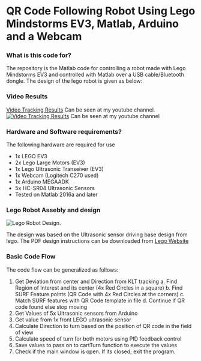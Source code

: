 # QR Code Following Robot Using Lego Mindstorms EV3, Matlab, Arduino and a Webcam #

### What is this code for? ###
The repository is the Matlab code for controlling a robot made with Lego Mindstorms EV3 and controlled with Matlab over a USB cable/Bluetooth dongle. The design of the lego robot is given as below:

### Video Results  ###

[Video Tracking Results](https://youtu.be/pOSssa08bpE) Can be seen at my youtube channel. 
[![Video Tracking Results](https://img.youtube.com/vi/pOSssa08bpE/0.jpg)](https://www.youtube.com/watch?v=pOSssa08bpE) Can be seen at my youtube channel

### Hardware and Software requirements? ###

The following hardware are required for use
* 1x LEGO EV3
* 2x Lego Large Motors (EV3)
* 1x Lego Ultrasonic Transeiver (EV3)
* 1x Webcam (Logitech C270 used)
* 1x Arduino MEGAADK
* 5x HC-SR04 Ultrasonic Sensors
* Tested on Matlab 2016a and later

### Lego Robot Assebly and design ###

![Lego Robot Design](https://i.imgur.com/FAHR3qDl.jpg). 

The design was based on the Ultrasonic sensor driving base design from lego. The PDF design instructions can be downloaded from [Lego Website](https://le-www-live-s.legocdn.com/sc/media/lessons/mindstorms-ev3/building-instructions/ev3-ultrasonic-sensor-driving-base-61ffdfa461aee2470b8ddbeab16e2070.pdf)

### Basic Code Flow ###

The code flow can be generalized as follows:
	
1. Get Deviation from center and Direction from KLT tracking
	a. Find Region of Interest and its center (4x Red Circles in a square) 
	b. Find SURF Feature points (QR Code with 4x Red Circles at the corners)
	c. Match SURF features with QR Code template in file
	d. Continue if QR code found else stop moving
2. Get Values of 5x Ultrasonic sensors from Arduino
3. Get value from 1x front LEGO ultrasonic sensor
4. Calculate Direction to turn based on the position of QR code in the field of view
5. Calculate speed of turn for both motors using PID feedback control
6. Save values to pass on to cartTurn function to execute the values
7. Check if the main window is open. If its closed; exit the program.
